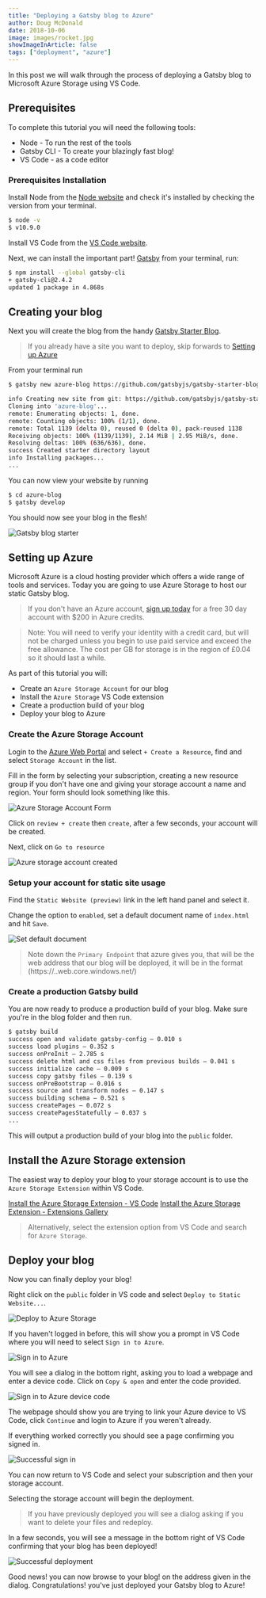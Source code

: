 ```yaml
---
title: "Deploying a Gatsby blog to Azure"
author: Doug McDonald
date: 2018-10-06
image: images/rocket.jpg
showImageInArticle: false
tags: ["deployment", "azure"]
---
```


In this post we will walk through the process of deploying a Gatsby blog to Microsoft Azure Storage using VS Code.

## Prerequisites

To complete this tutorial you will need the following tools:

- Node - To run the rest of the tools
- Gatsby CLI - To create your blazingly fast blog!
- VS Code - as a code editor

### Prerequisites Installation

Install Node from the [Node website](https://nodejs.org/en/) and check it's installed by checking the version from your terminal.

```bash
$ node -v
$ v10.9.0
```

Install VS Code from the [VS Code website](https://code.visualstudio.com/).

Next, we can install the important part! [Gatsby](https://gatsbyjs.org/) from your terminal, run:

```bash
$ npm install --global gatsby-cli
+ gatsby-cli@2.4.2
updated 1 package in 4.868s
```

## Creating your blog

Next you will create the blog from the handy [Gatsby Starter Blog](https://github.com/gatsbyjs/gatsby-starter-blog).

> If you already have a site you want to deploy, skip forwards to [Setting up Azure](#setting-up-azure)

From your terminal run

```bash
$ gatsby new azure-blog https://github.com/gatsbyjs/gatsby-starter-blog

info Creating new site from git: https://github.com/gatsbyjs/gatsby-starter-blog.git
Cloning into 'azure-blog'...
remote: Enumerating objects: 1, done.
remote: Counting objects: 100% (1/1), done.
remote: Total 1139 (delta 0), reused 0 (delta 0), pack-reused 1138
Receiving objects: 100% (1139/1139), 2.14 MiB | 2.95 MiB/s, done.
Resolving deltas: 100% (636/636), done.
success Created starter directory layout
info Installing packages...
...
```

You can now view your website by running

```bash
$ cd azure-blog
$ gatsby develop
```

You should now see your blog in the flesh!

![Gatsby blog starter](blogstarter.png)

## Setting up Azure

Microsoft Azure is a cloud hosting provider which offers a wide range of tools and services. Today you are going to use Azure Storage to host our static Gatsby blog.

> If you don't have an Azure account, [sign up today](https://azure.microsoft.com/en-us/free/) for a free 30 day account with $200 in Azure credits.

> Note: You will need to verify your identity with a credit card, but will not be charged unless you begin to use paid service and exceed the free allowance. The cost per GB for storage is in the region of £0.04 so it should last a while.

As part of this tutorial you will:

- Create an `Azure Storage Account` for our blog
- Install the `Azure Storage` VS Code extension
- Create a production build of your blog
- Deploy your blog to Azure

### Create the Azure Storage Account

Login to the [Azure Web Portal](https://azure.microsoft.com/en-gb/features/azure-portal/) and select `+ Create a Resource`, find and select `Storage Account` in the list.

Fill in the form by selecting your subscription, creating a new resource group if you don't have one and giving your storage account a name and region. Your form should look something like this.

![Azure Storage Account Form](createstorageaccount.png)

Click on `review + create` then `create`, after a few seconds, your account will be created.

Next, click on `Go to resource`

![Azure storage account created](createstorageaccountcomplete.png)

### Setup your account for static site usage

Find the `Static Website (preview)` link in the left hand panel and select it.

Change the option to `enabled`, set a default document name of `index.html` and hit `Save`.

![Set default document](setdefaultdocument.png)

> Note down the `Primary Endpoint` that azure gives you, that will be the web address that our blog will be deployed, it will be in the format (https://<the-name-of-your-storage>.<the-zone>.web.core.windows.net/)

### Create a production Gatsby build

You are now ready to produce a production build of your blog. Make sure you're in the blog folder and then run.

```bash
$ gatsby build
success open and validate gatsby-config — 0.010 s
success load plugins — 0.352 s
success onPreInit — 2.785 s
success delete html and css files from previous builds — 0.041 s
success initialize cache — 0.009 s
success copy gatsby files — 0.139 s
success onPreBootstrap — 0.016 s
success source and transform nodes — 0.147 s
success building schema — 0.521 s
success createPages — 0.072 s
success createPagesStatefully — 0.037 s
...
```

This will output a production build of your blog into the `public` folder.

## Install the Azure Storage extension

The easiest way to deploy your blog to your storage account is to use the `Azure Storage Extension` within VS Code.

[Install the Azure Storage Extension - VS Code](vscode:extension/ms-azuretools.vscode-azurestorage)
[Install the Azure Storage Extension - Extensions Gallery](https://marketplace.visualstudio.com/items?itemName=ms-azuretools.vscode-azurestorage)

> Alternatively, select the extension option from VS Code and search for `Azure Storage`.

## Deploy your blog

Now you can finally deploy your blog!

Right click on the `public` folder in VS code and select `Deploy to Static Website...`.

![Deploy to Azure Storage](deploytostorage.png)

If you haven't logged in before, this will show you a prompt in VS Code where you will need to select `Sign in to Azure`.

![Sign in to Azure](signintoazure.png)

You will see a dialog in the bottom right, asking you to load a webpage and enter a device code. Click on `Copy & open` and enter the code provided.

![Sign in to Azure device code](signintoazurecode.png)

The webpage should show you are trying to link your Azure device to VS Code, click `Continue` and login to Azure if you weren't already.

If everything worked correctly you should see a page confirming you signed in.

![Successful sign in](successfullysignedin.png)

You can now return to VS Code and select your subscription and then your storage account.

Selecting the storage account will begin the deployment.

> If you have previously deployed you will see a dialog asking if you want to delete your files and redeploy.

In a few seconds, you will see a message in the bottom right of VS Code confirming that your blog has been deployed!

![Successful deployment](deploymentcomplete.png)

Good news! you can now browse to your blog! on the address given in the dialog. Congratulations! you've just deployed your Gatsby blog to Azure!
